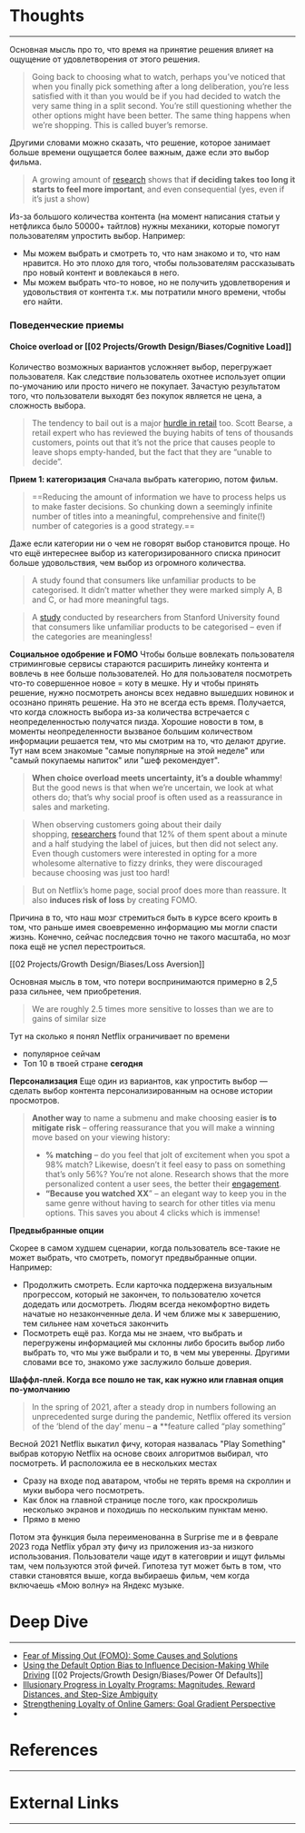 

# Thoughts
---
Основная мысль про то, что время на принятие решения влияет на ощущение от удовлетворения от этого решения. 
> Going back to choosing what to watch, perhaps you’ve noticed that when you finally pick something after a long deliberation, you’re less satisfied with it than you would be if you had decided to watch the very same thing in a split second. You’re still questioning whether the other options might have been better. The same thing happens when we’re shopping. This is called buyer’s remorse.

Другими словами можно сказать, что решение, которое занимает больше времени ощущается более важным, даже если это выбор фильма. 
>A growing amount of [research](https://hbsp.harvard.edu/product/R1205G-PDF-ENG) shows that **if deciding takes too long it starts to feel more important**, and even consequential (yes, even if it’s just a show)

Из-за большого количества контента (на момент написания статьи у нетфликса было 50000+ тайтлов) нужны механики, которые помогут пользователям упростить выбор. Например:
- Мы можем выбрать и смотреть то, что нам знакомо и то, что нам нравится. Но это плохо для того, чтобы пользователям рассказывать про новый контент и вовлекаься в него. 
- Мы можем выбрать что-то новое, но не получить удовлетворения и удовольствия от контента т.к. мы потратили много времени, чтобы его найти. 

### Поведенческие приемы 

#### Choice overload or [[02 Projects/Growth Design/Biases/Cognitive Load]]
Количество возможных вариантов усложняет выбор, перегружает пользователя. Как следствие пользователь охотнее использует опции по-умочанию или просто ничего не покупает. Зачастую результатом того, что пользователи выходят без покупок является не цена, а сложность выбора. 

>The tendency to bail out is a major [hurdle in retail](https://www.economist.com/christmas-specials/2008/12/18/the-way-the-brain-buys) too. Scott Bearse, a retail expert who has reviewed the buying habits of tens of thousands customers, points out that it’s not the price that causes people to leave shops empty-handed, but the fact that they are “unable to decide”.


**Прием 1: категоризация**
Сначала выбрать категорию, потом фильм. 
>==Reducing the amount of information we have to process helps us to make faster decisions. So chunking down a seemingly infinite number of titles into a meaningful, comprehensive and finite(!) number of categories is a good strategy.==

Даже если категории ни о чем не говорят выбор становится проще.
Но что ещё интереснее выбор из категоризированного списка приносит больше удовольствия, чем выбор из огромного количества. 

> A study found that consumers like unfamiliar products to be categorised. It didn’t matter whether they were marked simply A, B and C, or had more meaningful tags.

>A [study](https://academiccommons.columbia.edu/doi/10.7916/D8K360W8) conducted by researchers from Stanford University found that consumers like unfamiliar products to be categorised – even if the categories are meaningless!


**Социальное одобрение и FOMO** 
Чтобы больше вовлекать пользователя стриминговые сервисы стараются расширить линейку контента и вовлечь в нее больше пользователей. Но для пользователя посмотреть что-то совершенное новое = коту в мешке. Ну и чтобы принять решение, нужно посмотреть анонсы всех недавно вышедших новинок и осознано принять решение. На это не всегда есть время. 
Получается, что когда сложность выбора из-за количества встречается с неопределенностью получатся пизда. 
Хорошие новости в том, в моменты неопределенности вызваное большим количеством информации решается тем, что мы смотрим на то, что делают другие. Тут нам всем знакомые "самые популярные на этой неделе" или "самый покупаемы напиток" или "шеф рекомендует". 

>**When choice overload meets uncertainty, it’s a double whammy**! But the good news is that when we’re uncertain, we look at what others do; that’s why social proof is often used as a reassurance in sales and marketing.

>When observing customers going about their daily shopping, [researchers](https://www.economist.com/christmas-specials/2008/12/18/the-way-the-brain-buys) found that 12% of them spent about a minute and a half studying the label of juices, but then did not select any. Even though customers were interested in opting for a more wholesome alternative to fizzy drinks, they were discouraged because choosing was just too hard! 

> But on Netflix’s home page, social proof does more than reassure. It also **induces risk of loss** by creating FOMO. 

Причина в то, что наш мозг стремиться быть в курсе всего кроить в том, что раньше имея своевременно информацию мы могли спасти жизнь. Конечно, сейчас последсвия точно не такого масштаба, но мозг пока ещё не успел перестроиться. 

[[02 Projects/Growth Design/Biases/Loss Aversion]]

Основная мысль в том, что потери воспринимаются примерно в 2,5 раза сильнее, чем приобретения.
> We are roughly 2.5 times more sensitive to losses than we are to gains of similar size

Тут на сколько я понял Netflix ограничивает по времени
- популярное сейчам
- Топ 10 в твоей стране **сегодня**

**Персонализация**
Еще один из вариантов, как упростить выбор — сделать выбор контента персонализированным на основе истории просмотров.

> **Another way** to name a submenu and make choosing easier **is to mitigate** **risk** – offering reassurance that you will make a winning move based on your viewing history:
> - **% matching** – do you feel that jolt of excitement when you spot a 98% match? Likewise, doesn’t it feel easy to pass on something that’s only 56%? You’re not alone. Research shows that the more personalized content a user sees, the better their [engagement](https://info.monetate.com/rs/092-TQN-434/images/EQ4%202018%20-%20Progressing%20With%20Personalization.pdf?source=post_page). 
> - **“Because you watched XX**” – an elegant way to keep you in the same genre without having to search for other titles via menu options. This saves you about 4 clicks which is immense!


**Предвыбранные опции**

Скорее в самом худшем сценарии, когда пользователь все-такие не может выбрать, что смотреть, помогут предвыбранные опции. 
Например:
- Продолжить смотреть. Если карточка поддержена визуальным прогрессом, который не закончен, то пользователю хочется додедать или досмотреть. Людям всегда некомфортно видеть начатые но незаконченные дела. И чем ближе мы к завершению, тем сильнее нам хочеться закончить
- Посмотреть ещё раз. Когда мы не знаем, что выбрать и перегружены информацией мы склонны либо бросить выбор либо выбрать то, что мы уже выбрали и то, в чем мы уверенны. Другими словами все то, знакомо уже заслужило больше доверия. 

**Шаффл-плей. Когда все пошло не так, как нужно или главная опция по-умолчанию**

> In the spring of 2021, after a steady drop in numbers following an unprecedented surge during the pandemic, Netflix offered its version of the ‘blend of the day’ menu – **a** **feature called “play something”

Весной 2021 Netflix выкатил фичу, которая назвалась "Play Something" выбрав которую Netflix на основе своих алгоритмов выбирал, что посмотреть. И расположила ее в нескольких местах
- Сразу на входе под аватаром, чтобы не терять время на скроллин и муки выбора чего посмотреть. 
- Как блок на главной странице после того, как проскролишь несколько экранов и походишь по нескольким пунктам меню. 
- Прямо в меню

Потом эта функция была переименованна в Surprise me и в феврале 2023 года Netflix убрал эту фичу из приложения из-за низкого использования. Пользователи чаще идут в категоврии и ищут фильмы там, чем пользуются этой фичей. 
Гипотеза тут может быть в том, что ставки становятся выше, когда выбираешь фильм, чем когда включаешь «Мою волну» на Яндекс музыке.




# Deep Dive 
---
- [Fear of Missing Out (FOMO): Some Causes and Solutions](https://www.psychologytoday.com/gb/blog/persuasion-bias-and-choice/202312/fear-of-missing-out-fomo-some-causes-and-solutions)
- [Using the Default Option Bias to Influence Decision-Making While Driving](https://scholarcommons.scu.edu/cgi/viewcontent.cgi?article=1006&context=omis) [[02 Projects/Growth Design/Biases/Power Of Defaults]]
- [Illusionary Progress in Loyalty Programs: Magnitudes, Reward Distances, and Step-Size Ambiguity](https://academic.oup.com/jcr/article-abstract/37/5/888/1870004?redirectedFrom=fulltext&login=true)
- [Strengthening Loyalty of Online Gamers: Goal Gradient Perspective](https://www.tandfonline.com/doi/abs/10.1080/10864415.2016.1204195?casa_token=zUuq-S1ZNOgAAAAA%3AYQPsf4UMXlR-ZMv6XJL4UIXxcsWEp6UTC4A_OGzNbgOY6koQiCq3bGsZnRsRjgm9ASIxvkzBRuQGsAg&journalCode=mjec20)
- 


# References
---


# External Links
---

